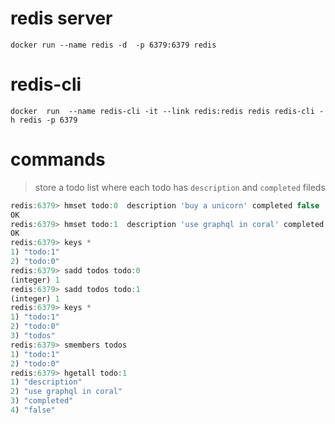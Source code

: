 # redis server
` docker run --name redis -d  -p 6379:6379 redis `
# redis-cli
` docker  run  --name redis-cli -it --link redis:redis redis redis-cli -h redis -p 6379 `
# commands
> store a todo list where each todo has `description` and `completed` fileds

```js
redis:6379> hmset todo:0  description 'buy a unicorn' completed false
OK
redis:6379> hmset todo:1  description 'use graphql in coral' completed false
OK
redis:6379> keys *
1) "todo:1"
2) "todo:0"
redis:6379> sadd todos todo:0
(integer) 1
redis:6379> sadd todos todo:1
(integer) 1
redis:6379> keys *
1) "todo:1"
2) "todo:0"
3) "todos"
redis:6379> smembers todos
1) "todo:1"
2) "todo:0"
redis:6379> hgetall todo:1
1) "description"
2) "use graphql in coral"
3) "completed"
4) "false"
```
